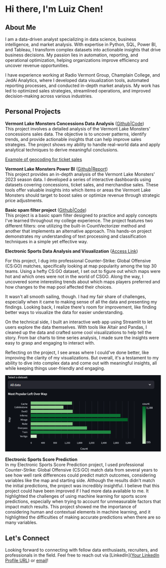# Hi there, I'm Luiz Chen!

## About Me
I am a data-driven analyst specializing in data science, business intelligence, and market analysis. With expertise in Python, SQL, Power BI, and Tableau, I transform complex datasets into actionable insights that drive business decisions. My passion lies in automation, reporting, and operational optimization, helping organizations improve efficiency and uncover revenue opportunities.

I have experience working at Radio Vermont Group, Champlain College, and JedAi Analytics, where I developed data visualization tools, automated reporting processes, and conducted in-depth market analysis. My work has led to optimized sales strategies, streamlined operations, and improved decision-making across various industries.

## Personal Projects
**Vermont Lake Monsters Concessions Data Analysis** ([Github](https://github.com/ChenLuiz/concessions_data_analysis)|[Code](https://github.com/ChenLuiz/concessions_data_analysis/blob/main/lake_monsters.ipynb))      
This project involves a detailed analysis of the Vermont Lake Monsters' concessions sales data. The objective is to uncover patterns, identify trends, and provide actionable insights that can help improve sales strategies. The project shows my ability to handle real-world data and apply analytical techniques to derive meaningful conclusions.

[Example of geocoding for ticket sales](https://chenluiz.github.io/concessions_data_analysis/)

**Vermont Lake Monsters Power BI** ([Github](https://github.com/ChenLuiz/LakeMonstersData)|[Report](https://app.powerbi.com/reportEmbed?reportId=db2a7cac-a51a-44b4-9768-154d76fa2136&autoAuth=true&ctid=d51d7a76-142c-4c45-9d41-c73ad5724b90))      
This project provides an in-depth analysis of the Vermont Lake Monsters' 2023 season data. I developed a series of interactive dashboards using datasets covering concessions, ticket sales, and merchandise sales. These tools offer valuable insights into which items or areas the Vermont Lake Monsters should target to boost sales or optimize revenue through strategic price adjustments.

**Basic spam filter project** ([Github](https://github.com/ChenLuiz/basic_spam_filter)|[Code](https://github.com/ChenLuiz/basic_spam_filter/blob/main/spam_filter.ipynb))      
This project is a basic spam filter designed to practice and apply concepts I've learned throughout my college experience. The project features two different filters: one utilizing the built-in CountVectorizer method and another that implements an alternative approach. This hands-on project demonstrates my understanding of text processing and classification techniques in a simple yet effective way.

**Electronic Sports Data Analysis and Visualization** ([Access Link](https://chenluiz-data-visualizations.streamlit.app/))

For this project, I dug into professional Counter-Strike: Global Offensive (CS:GO) matches, specifically looking at map popularity among the top 30 teams. Using a hefty CS:GO dataset, I set out to figure out which maps were hot and which ones were not in the world of CSGO. Along the way, I uncovered some interesting trends about which maps players preferred and how changes to the map pool affected their choices.

It wasn't all smooth sailing, though. I had my fair share of challenges, especially when it came to making sense of all the data and presenting my findings. Looking back, I realize there's room for improvement, like finding better ways to visualize the data for easier understanding.

On the technical side, I built an interactive web app using Streamlit to let users explore the data themselves. With tools like Altair and Pandas, I cleaned up the data and crafted some cool visualizations to help tell the story. From bar charts to time series analysis, I made sure the insights were easy to grasp and engaging to interact with.

Reflecting on the project, I see areas where I could've done better, like improving the clarity of my visualizations. But overall, it's a testament to my ability to dive into complex data and come out with meaningful insights, all while keeping things user-friendly and engaging.
       
![Example of Data Visualization](/assets/canvas.png)


**Electronic Sports Score Prediction**     
In my Electronic Sports Score Prediction project, I used professional Counter-Strike: Global Offensive (CS:GO) match data from several years to see how well rank differences could predict match outcomes, considering variables like the map and starting side. Although the results didn't match the initial predictions, the project was incredibly insightful. I believe that this project could have been improved if I had more data available to me. It highlighted the challenges of using machine learning for sports score predictions, especially when trying to account for unmeasurable factors that impact match results. This project showed me the importance of considering human and contextual elements in machine learning, and it highlighted the difficulties of making accurate predictions when there are so many variables.

## Let's Connect

Looking forward to connecting with fellow data enthusiasts, recruiters, and professionals in the field. Feel free to reach out via [LinkedIn]([Your LinkedIn Profile URL](https://www.linkedin.com/in/luizfchen/)) or [email](luizfchen@gmail.com)!

